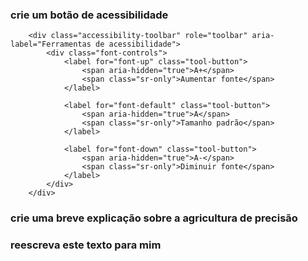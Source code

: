 ### crie um botão de acessibilidade
        <div class="accessibility-toolbar" role="toolbar" aria-label="Ferramentas de acessibilidade">
            <div class="font-controls">
                <label for="font-up" class="tool-button">
                    <span aria-hidden="true">A+</span>
                    <span class="sr-only">Aumentar fonte</span>
                </label>

                <label for="font-default" class="tool-button">
                    <span aria-hidden="true">A</span>
                    <span class="sr-only">Tamanho padrão</span>
                </label>

                <label for="font-down" class="tool-button">
                    <span aria-hidden="true">A-</span>
                    <span class="sr-only">Diminuir fonte</span>
                </label>
            </div>
        </div>


### crie uma breve explicação sobre a agricultura de precisão


### reescreva este texto para mim